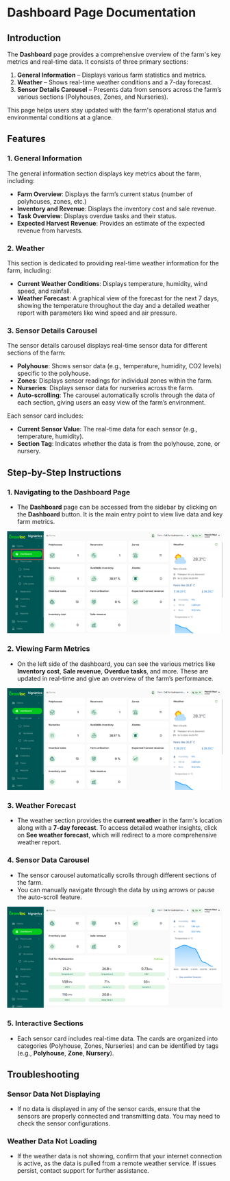 # Dashboard Page Documentation

## Introduction

The **Dashboard** page provides a comprehensive overview of the farm's key metrics and real-time data. It consists of three primary sections:

1. **General Information** – Displays various farm statistics and metrics.
2. **Weather** – Shows real-time weather conditions and a 7-day forecast.
3. **Sensor Details Carousel** – Presents data from sensors across the farm’s various sections (Polyhouses, Zones, and Nurseries).

This page helps users stay updated with the farm's operational status and environmental conditions at a glance.

## Features

### 1. General Information

The general information section displays key metrics about the farm, including:

- **Farm Overview**: Displays the farm’s current status (number of polyhouses, zones, etc.)
- **Inventory and Revenue**: Displays the inventory cost and sale revenue.
- **Task Overview**: Displays overdue tasks and their status.
- **Expected Harvest Revenue**: Provides an estimate of the expected revenue from harvests.

### 2. Weather

This section is dedicated to providing real-time weather information for the farm, including:

- **Current Weather Conditions**: Displays temperature, humidity, wind speed, and rainfall.
- **Weather Forecast**: A graphical view of the forecast for the next 7 days, showing the temperature throughout the day and a detailed weather report with parameters like wind speed and air pressure.

### 3. Sensor Details Carousel

The sensor details carousel displays real-time sensor data for different sections of the farm:

- **Polyhouse**: Shows sensor data (e.g., temperature, humidity, CO2 levels) specific to the polyhouse.
- **Zones**: Displays sensor readings for individual zones within the farm.
- **Nurseries**: Displays sensor data for nurseries across the farm.
- **Auto-scrolling**: The carousel automatically scrolls through the data of each section, giving users an easy view of the farm’s environment.

Each sensor card includes:

- **Current Sensor Value**: The real-time data for each sensor (e.g., temperature, humidity).
- **Section Tag**: Indicates whether the data is from the polyhouse, zone, or nursery.

## Step-by-Step Instructions

### 1. Navigating to the Dashboard Page

- The **Dashboard** page can be accessed from the sidebar by clicking on the **Dashboard** button. It is the main entry point to view live data and key farm metrics.

![Sidebar Navigation](./dashboardAttachment/dashboardNavigation.png)

### 2. Viewing Farm Metrics

- On the left side of the dashboard, you can see the various metrics like **Inventory cost**, **Sale revenue**, **Overdue tasks**, and more. These are updated in real-time and give an overview of the farm’s performance.

![Farm Metrics](./dashboardAttachment/dashboardPage.png)

### 3. Weather Forecast

- The weather section provides the **current weather** in the farm's location along with a **7-day forecast**. To access detailed weather insights, click on **See weather forecast**, which will redirect to a more comprehensive weather report.

### 4. Sensor Data Carousel

- The sensor carousel automatically scrolls through different sections of the farm.
- You can manually navigate through the data by using arrows or pause the auto-scroll feature.

![Sensor Data Carousel](./dashboardAttachment/dashboardSensors.png)

### 5. Interactive Sections

- Each sensor card includes real-time data. The cards are organized into categories (Polyhouse, Zones, Nurseries) and can be identified by tags (e.g., **Polyhouse**, **Zone**, **Nursery**).

## Troubleshooting

### Sensor Data Not Displaying

- If no data is displayed in any of the sensor cards, ensure that the sensors are properly connected and transmitting data. You may need to check the sensor configurations.

### Weather Data Not Loading

- If the weather data is not showing, confirm that your internet connection is active, as the data is pulled from a remote weather service. If issues persist, contact support for further assistance.
